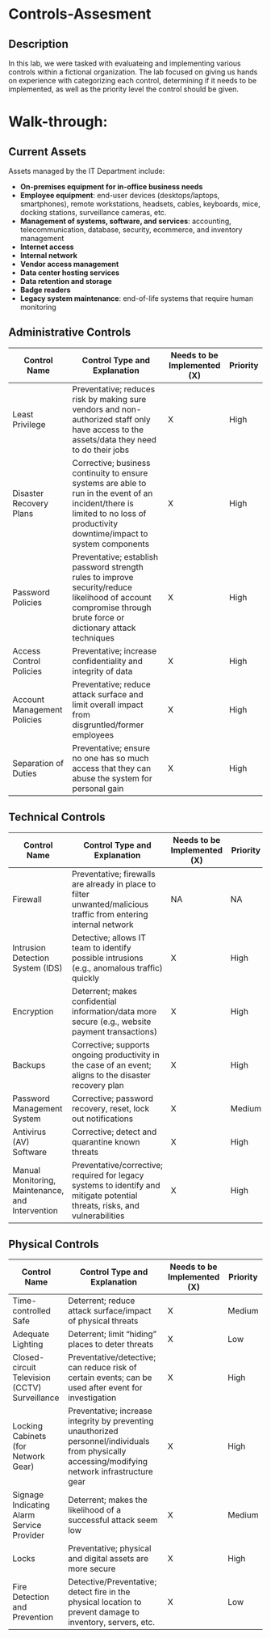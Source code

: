 <h1>Controls-Assesment</h1>

<h2>Description</h2>
In this lab, we were tasked with evaluateing and implementing various controls within a fictional organization. The lab focused on giving us hands on experience with categorizing each control, determining if it needs to be implemented, as well as the priority level the control should be given.
<br />

<h1>Walk-through:</h1>

## Current Assets

Assets managed by the IT Department include:

- **On-premises equipment for in-office business needs**
- **Employee equipment**: end-user devices (desktops/laptops, smartphones), remote workstations, headsets, cables, keyboards, mice, docking stations, surveillance cameras, etc.
- **Management of systems, software, and services**: accounting, telecommunication, database, security, ecommerce, and inventory management
- **Internet access**
- **Internal network**
- **Vendor access management**
- **Data center hosting services**
- **Data retention and storage**
- **Badge readers**
- **Legacy system maintenance**: end-of-life systems that require human monitoring

## Administrative Controls

| Control Name             | Control Type and Explanation                                                                                                                                                   | Needs to be Implemented (X) | Priority |
|--------------------------|--------------------------------------------------------------------------------------------------------------------------------------------------------------------------------|------------------------------|----------|
| Least Privilege          | Preventative; reduces risk by making sure vendors and non-authorized staff only have access to the assets/data they need to do their jobs                                      | X                            | High     |
| Disaster Recovery Plans  | Corrective; business continuity to ensure systems are able to run in the event of an incident/there is limited to no loss of productivity downtime/impact to system components | X                            | High     |
| Password Policies        | Preventative; establish password strength rules to improve security/reduce likelihood of account compromise through brute force or dictionary attack techniques               | X                            | High     |
| Access Control Policies  | Preventative; increase confidentiality and integrity of data                                                                                                                    | X                            | High     |
| Account Management Policies | Preventative; reduce attack surface and limit overall impact from disgruntled/former employees                                                                                  | X                            | High     |
| Separation of Duties     | Preventative; ensure no one has so much access that they can abuse the system for personal gain                                                                                | X                            | High     |

## Technical Controls

| Control Name                  | Control Type and Explanation                                                                                                           | Needs to be Implemented (X) | Priority |
|-------------------------------|----------------------------------------------------------------------------------------------------------------------------------------|------------------------------|----------|
| Firewall                      | Preventative; firewalls are already in place to filter unwanted/malicious traffic from entering internal network                       | NA                           | NA       |
| Intrusion Detection System (IDS) | Detective; allows IT team to identify possible intrusions (e.g., anomalous traffic) quickly                                           | X                            | High     |
| Encryption                    | Deterrent; makes confidential information/data more secure (e.g., website payment transactions)                                        | X                            | High     |
| Backups                       | Corrective; supports ongoing productivity in the case of an event; aligns to the disaster recovery plan                               | X                            | High     |
| Password Management System    | Corrective; password recovery, reset, lock out notifications                                                                           | X                            | Medium   |
| Antivirus (AV) Software       | Corrective; detect and quarantine known threats                                                                                         | X                            | High     |
| Manual Monitoring, Maintenance, and Intervention | Preventative/corrective; required for legacy systems to identify and mitigate potential threats, risks, and vulnerabilities | X                            | High     |

## Physical Controls

| Control Name                        | Control Type and Explanation                                                                                                             | Needs to be Implemented (X) | Priority |
|-------------------------------------|--------------------------------------------------------------------------------------------------------------------------------------------|------------------------------|----------|
| Time-controlled Safe                | Deterrent; reduce attack surface/impact of physical threats                                                                              | X                            | Medium   |
| Adequate Lighting                   | Deterrent; limit “hiding” places to deter threats                                                                                        | X                            | Low      |
| Closed-circuit Television (CCTV) Surveillance | Preventative/detective; can reduce risk of certain events; can be used after event for investigation                                    | X                            | High     |
| Locking Cabinets (for Network Gear) | Preventative; increase integrity by preventing unauthorized personnel/individuals from physically accessing/modifying network infrastructure gear | X                            | High     |
| Signage Indicating Alarm Service Provider | Deterrent; makes the likelihood of a successful attack seem low                                                                         | X                            | Medium   |
| Locks                              | Preventative; physical and digital assets are more secure                                                                               | X                            | High     |
| Fire Detection and Prevention       | Detective/Preventative; detect fire in the physical location to prevent damage to inventory, servers, etc.                                | X                            | Low      |


<!--
 ```diff
- text in red
+ text in green
! text in orange
# text in gray
@@ text in purple (and bold)@@
```
--!>
